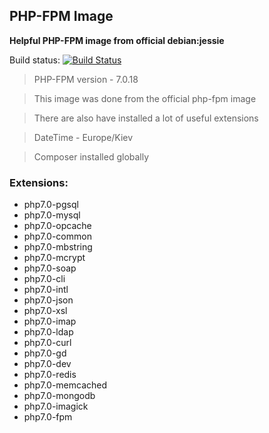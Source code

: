 ## PHP-FPM Image

 **Helpful PHP-FPM image from official debian:jessie**

Build status: [![Build Status](https://travis-ci.org/lyberteam/php-fpm7.0.png?branch=master)](https://travis-ci.org/lyberteam/php-fpm7.0)

 > PHP-FPM version - 7.0.18

 > This image was done from the official php-fpm image

 > There are also have installed a lot of useful extensions

 > DateTime - Europe/Kiev

 > Composer installed globally

### Extensions:

 * php7.0-pgsql
 * php7.0-mysql
 * php7.0-opcache
 * php7.0-common
 * php7.0-mbstring
 * php7.0-mcrypt
 * php7.0-soap
 * php7.0-cli
 * php7.0-intl
 * php7.0-json
 * php7.0-xsl
 * php7.0-imap
 * php7.0-ldap
 * php7.0-curl
 * php7.0-gd
 * php7.0-dev
 * php7.0-redis
 * php7.0-memcached
 * php7.0-mongodb
 * php7.0-imagick
 * php7.0-fpm
